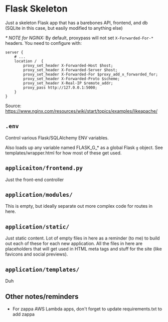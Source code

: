# Flask Skeleton

Just a skeleton Flask app that has a barebones API, frontend, and db (SQLite in this case, but easily modified to anything else)

_* *NOTE for NGINX:*_
By default, proxypass will not set `X-Forwarded-For-*` headers. You need to configure with:
```
server {
    # ...
    location /  {
        proxy_set_header X-Forwarded-Host $host;
        proxy_set_header X-Forwarded-Server $host;
        proxy_set_header X-Forwarded-For $proxy_add_x_forwarded_for;
        proxy_set_header X-Forwarded-Proto $scheme;
        proxy_set_header X-Real-IP $remote_addr;        
        proxy_pass http://127.0.0.1:5000;
    }
}
```

Source: https://www.nginx.com/resources/wiki/start/topics/examples/likeapache/

## `.env`

Control various Flask/SQLAlchemy ENV variables.

Also loads up any variable named FLASK_G_* as a global Flask `g` object. See templates/wrapper.html for how most of these get used.

## `applicaiton/frontend.py`

Just the front-end controller

## `application/modules/`

This is empty, but ideally separate out more complex code for routes in here.

## `application/static/`

Just static content. Lot of empty files in here as a reminder (to me) to build out each of these for each new application. All the files in here are placeholders that will get used in HTML meta tags and stuff for the site (like favicons and social previews).

## `application/templates/`

Duh

## Other notes/reminders

* For zappa AWS Lambda apps, don't forget to update requirements.txt to add zappa

